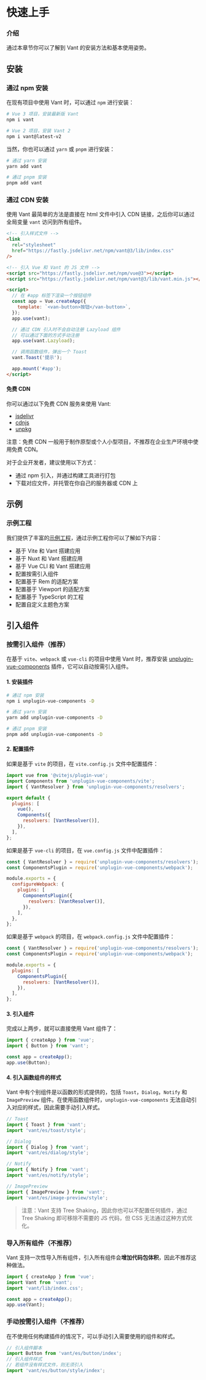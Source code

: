 # 快速上手

### 介绍

通过本章节你可以了解到 Vant 的安装方法和基本使用姿势。

## 安装

### 通过 npm 安装

在现有项目中使用 Vant 时，可以通过 `npm` 进行安装：

```bash
# Vue 3 项目，安装最新版 Vant
npm i vant

# Vue 2 项目，安装 Vant 2
npm i vant@latest-v2
```

当然，你也可以通过 `yarn` 或 `pnpm` 进行安装：

```bash
# 通过 yarn 安装
yarn add vant

# 通过 pnpm 安装
pnpm add vant
```

### 通过 CDN 安装

使用 Vant 最简单的方法是直接在 html 文件中引入 CDN 链接，之后你可以通过全局变量 `vant` 访问到所有组件。

```html
<!-- 引入样式文件 -->
<link
  rel="stylesheet"
  href="https://fastly.jsdelivr.net/npm/vant@3/lib/index.css"
/>

<!-- 引入 Vue 和 Vant 的 JS 文件 -->
<script src="https://fastly.jsdelivr.net/npm/vue@3"></script>
<script src="https://fastly.jsdelivr.net/npm/vant@3/lib/vant.min.js"></script>

<script>
  // 在 #app 标签下渲染一个按钮组件
  const app = Vue.createApp({
    template: `<van-button>按钮</van-button>`,
  });
  app.use(vant);

  // 通过 CDN 引入时不会自动注册 Lazyload 组件
  // 可以通过下面的方式手动注册
  app.use(vant.Lazyload);

  // 调用函数组件，弹出一个 Toast
  vant.Toast('提示');

  app.mount('#app');
</script>
```

#### 免费 CDN

你可以通过以下免费 CDN 服务来使用 Vant:

- [jsdelivr](https://www.jsdelivr.com/package/npm/vant)
- [cdnjs](https://cdnjs.com/libraries/vant)
- [unpkg](https://unpkg.com/)

注意：免费 CDN 一般用于制作原型或个人小型项目，不推荐在企业生产环境中使用免费 CDN。

对于企业开发者，建议使用以下方式：

- 通过 npm 引入，并通过构建工具进行打包
- 下载对应文件，并托管在你自己的服务器或 CDN 上

## 示例

### 示例工程

我们提供了丰富的[示例工程](https://github.com/vant-ui/vant-demo)，通过示例工程你可以了解如下内容：

- 基于 Vite 和 Vant 搭建应用
- 基于 Nuxt 和 Vant 搭建应用
- 基于 Vue CLI 和 Vant 搭建应用
- 配置按需引入组件
- 配置基于 Rem 的适配方案
- 配置基于 Viewport 的适配方案
- 配置基于 TypeScript 的工程
- 配置自定义主题色方案

## 引入组件

### 按需引入组件（推荐）

在基于 `vite`、`webpack` 或 `vue-cli` 的项目中使用 Vant 时，推荐安装 [unplugin-vue-components](https://github.com/antfu/unplugin-vue-components) 插件，它可以自动按需引入组件。

#### 1. 安装插件

```bash
# 通过 npm 安装
npm i unplugin-vue-components -D

# 通过 yarn 安装
yarn add unplugin-vue-components -D

# 通过 pnpm 安装
pnpm add unplugin-vue-components -D
```

#### 2. 配置插件

如果是基于 `vite` 的项目，在 `vite.config.js` 文件中配置插件：

```js
import vue from '@vitejs/plugin-vue';
import Components from 'unplugin-vue-components/vite';
import { VantResolver } from 'unplugin-vue-components/resolvers';

export default {
  plugins: [
    vue(),
    Components({
      resolvers: [VantResolver()],
    }),
  ],
};
```

如果是基于 `vue-cli` 的项目，在 `vue.config.js` 文件中配置插件：

```js
const { VantResolver } = require('unplugin-vue-components/resolvers');
const ComponentsPlugin = require('unplugin-vue-components/webpack');

module.exports = {
  configureWebpack: {
    plugins: [
      ComponentsPlugin({
        resolvers: [VantResolver()],
      }),
    ],
  },
};
```

如果是基于 `webpack` 的项目，在 `webpack.config.js` 文件中配置插件：

```js
const { VantResolver } = require('unplugin-vue-components/resolvers');
const ComponentsPlugin = require('unplugin-vue-components/webpack');

module.exports = {
  plugins: [
    ComponentsPlugin({
      resolvers: [VantResolver()],
    }),
  ],
};
```

#### 3. 引入组件

完成以上两步，就可以直接使用 Vant 组件了：

```js
import { createApp } from 'vue';
import { Button } from 'vant';

const app = createApp();
app.use(Button);
```

#### 4. 引入函数组件的样式

Vant 中有个别组件是以函数的形式提供的，包括 `Toast`，`Dialog`，`Notify` 和 `ImagePreview` 组件。在使用函数组件时，`unplugin-vue-components` 无法自动引入对应的样式，因此需要手动引入样式。

```js
// Toast
import { Toast } from 'vant';
import 'vant/es/toast/style';

// Dialog
import { Dialog } from 'vant';
import 'vant/es/dialog/style';

// Notify
import { Notify } from 'vant';
import 'vant/es/notify/style';

// ImagePreview
import { ImagePreview } from 'vant';
import 'vant/es/image-preview/style';
```

> 注意：Vant 支持 Tree Shaking，因此你也可以不配置任何插件，通过 Tree Shaking 即可移除不需要的 JS 代码，但 CSS 无法通过这种方式优化。

### 导入所有组件（不推荐）

Vant 支持一次性导入所有组件，引入所有组件会**增加代码包体积**，因此不推荐这种做法。

```js
import { createApp } from 'vue';
import Vant from 'vant';
import 'vant/lib/index.css';

const app = createApp();
app.use(Vant);
```

### 手动按需引入组件（不推荐）

在不使用任何构建插件的情况下，可以手动引入需要使用的组件和样式。

```js
// 引入组件脚本
import Button from 'vant/es/button/index';
// 引入组件样式
// 若组件没有样式文件，则无须引入
import 'vant/es/button/style/index';
```
